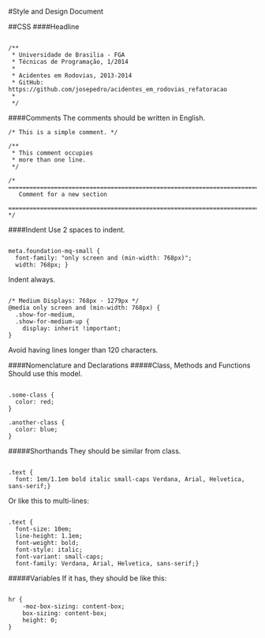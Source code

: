 #Style and Design Document

##CSS
####Headline
<pre><code>
/**
 * Universidade de Brasilia - FGA
 * Técnicas de Programação, 1/2014
 *
 * Acidentes em Rodovias, 2013-2014
 * GitHub: https://github.com/josepedro/acidentes_em_rodovias_refatoracao
 *
 */
</code></pre>


####Comments
The comments should be written in English.
<pre><code>/* This is a simple comment. */

/** 
 * This comment occupies
 * more than one line.
 */

/* =========================================================================
   Comment for a new section
   ========================================================================= */
</code></pre>

####Indent
Use 2 spaces to indent.
<pre><code>
meta.foundation-mq-small {
  font-family: "only screen and (min-width: 768px)";
  width: 768px; }
</code></pre>

Indent always.
<pre><code>
/* Medium Displays: 768px - 1279px */
@media only screen and (min-width: 768px) {
  .show-for-medium,
  .show-for-medium-up {
    display: inherit !important; 
}
</code></pre>

Avoid having lines longer than 120 characters.

####Nomenclature and Declarations
#####Class, Methods and Functions
Should use this model.
<pre><code>
.some-class {
  color: red;
}

.another-class {
  color: blue;
}
</code></pre>

#####Shorthands
They should be similar from class.
<pre><code>
.text {
  font: 1em/1.1em bold italic small-caps Verdana, Arial, Helvetica, sans-serif;}
</code></pre>

 Or like this to multi-lines:

 <pre><code>
.text {
  font-size: 10em;
  line-height: 1.1em;
  font-weight: bold;
  font-style: italic;
  font-variant: small-caps;
  font-family: Verdana, Arial, Helvetica, sans-serif;}
</code></pre>

#####Variables
If it has, they should be like this:
<pre><code>
hr {
    -moz-box-sizing: content-box;
    box-sizing: content-box;
    height: 0;
}
</code></pre>
